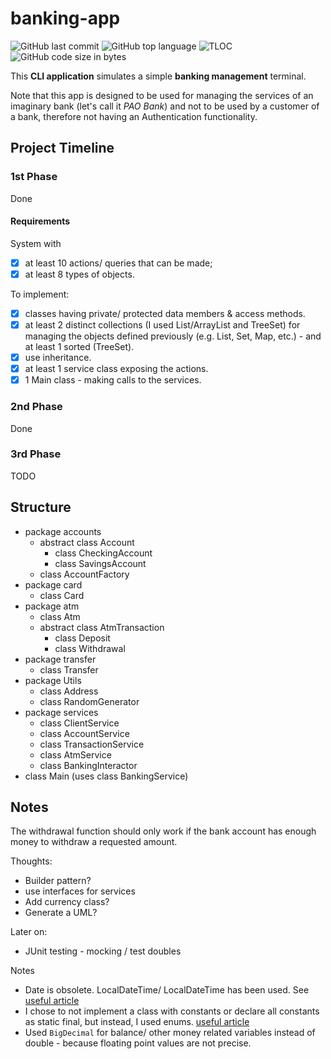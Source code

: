 # banking-app
![GitHub last commit](https://img.shields.io/github/last-commit/ralucatudor/banking-app.svg)
![GitHub top language](https://img.shields.io/github/languages/top/ralucatudor/banking-app.svg)
![TLOC](https://tokei.rs/b1/github/ralucatudor/banking-app)
![GitHub code size in bytes](https://img.shields.io/github/languages/code-size/ralucatudor/banking-app.svg)


This **CLI application** simulates a simple **banking management** terminal.

Note that this app is designed to be used for managing the services of an imaginary bank (let's call it *PAO Bank*) and not to be used by a customer of a bank, therefore not having an Authentication functionality.

## Project Timeline
### 1st Phase
Done

#### Requirements
System with
- [x] at least 10 actions/ queries that can be made;
- [x] at least 8 types of objects.

To implement:
- [x] classes having private/ protected data members & access methods.
- [x] at least 2 distinct collections (I used List/ArrayList and TreeSet) for managing the objects defined previously (e.g. List, Set, Map, etc.) - and at least 1 sorted (TreeSet).
- [x] use inheritance.
- [x] at least 1 service class exposing the actions.
- [x] 1 Main class - making calls to the services.

### 2nd Phase
Done

### 3rd Phase
TODO

## Structure
- package accounts
    - abstract class Account
        - class CheckingAccount
        - class SavingsAccount
    - class AccountFactory
- package card
    - class Card
- package atm
    - class Atm
    - abstract class AtmTransaction
        - class Deposit
        - class Withdrawal
- package transfer
    - class Transfer
- package Utils
    - class Address
    - class RandomGenerator
- package services
    - class ClientService
    - class AccountService
    - class TransactionService
    - class AtmService
    - class BankingInteractor
- class Main (uses class BankingService)

## Notes
The withdrawal function should only work if the bank account has enough money to withdraw a requested amount.

Thoughts:
- Builder pattern?
- use interfaces for services
- Add currency class?
- Generate a UML?

Later on:
- JUnit testing - mocking / test doubles

Notes
- Date is obsolete. LocalDateTime/ LocalDateTime has been used. See [useful article](https://stackabuse.com/how-to-get-current-date-and-time-in-java/)
- I chose to not implement a class with constants or declare all constants as static final, but instead, I used enums.
  [useful article](https://tedvinke.wordpress.com/2016/04/14/2-rookie-java-constants-and-enums-pitfalls/)
- Used `BigDecimal` for balance/ other money related variables instead of double - because floating point values are not precise.
